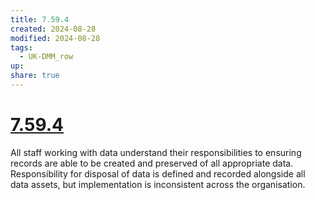 ```yaml
---
title: 7.59.4
created: 2024-08-28
modified: 2024-08-28
tags:
  - UK-DMM_row
up: 
share: true
---
```

# [7.59.4](7.59.4.md)

All staff working with data understand their responsibilities to ensuring records are able to be created and preserved of all appropriate data. Responsibility for disposal of data is defined and recorded alongside all data assets, but implementation is inconsistent across the organisation.
